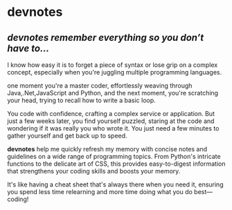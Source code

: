 # devnotes

## _devnotes remember everything so you don’t have to..._

I know how easy it is to forget a piece of syntax or lose grip on a complex concept, especially when you're juggling multiple programming languages.

one moment you're a master coder, effortlessly weaving through Java,.Net,JavaScript and Python, and the next moment, you're scratching your head, trying to recall how to write a basic loop.

You code with confidence, crafting a complex service or application. But just a few weeks later, you find yourself puzzled, staring at the code and wondering if it was really you who wrote it. You just need a few minutes to gather yourself and get back up to speed.

**devnotes** help me quickly refresh my memory with concise notes and guidelines on a wide range of programming topics. From Python's intricate functions to the delicate art of CSS, this provides easy-to-digest information that strengthens your coding skills and boosts your memory.

It's like having a cheat sheet that's always there when you need it, ensuring you spend less time relearning and more time doing what you do best—coding!
